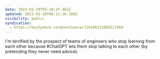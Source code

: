 ```yaml
---
date: 2023-03-28T09:10:37.461Z
updated: 2023-03-28T09:11:16.188Z
visibility: public
syndication:
  - https://hachyderm.io/@sentience/110100131092517069
---
```

I'm terrified by the prospect of teams of engineers who stop learning from each other because #ChatGPT lets them stop talking to each other (by pretending they never need advice).
